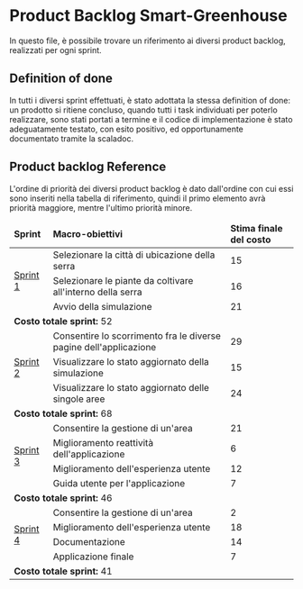 # Product Backlog Smart-Greenhouse
In questo file, è possibile trovare un riferimento ai diversi product backlog, realizzati per ogni sprint.

## Definition of done
In tutti i diversi sprint effettuati, è stato adottata la stessa definition of done: un prodotto si ritiene concluso, quando tutti i task individuati per poterlo realizzare, sono stati portati a termine e il codice di implementazione è stato adeguatamente testato, con esito positivo, ed opportunamente documentato tramite la scaladoc.

## Product backlog Reference
L'ordine di priorità dei diversi product backlog è dato dall'ordine con cui essi sono inseriti nella tabella di riferimento, quindi il primo elemento avrà priorità maggiore, mentre l'ultimo priorità minore.

<table>
  <thead>
    <td><b>Sprint</b></td>
    <td><b>Macro-obiettivi</b></td>
    <td><b>Stima finale del costo</b></td>
  </thead>
  <tr>
    <td rowspan="3"><a href="product_backlog_20220725.md">Sprint 1</a></td>
    <td>Selezionare la città di ubicazione della serra</td>
    <td>15</td>
  </tr>
  <tr>
    <td>Selezionare le piante da coltivare all'interno della serra</td>
    <td>16</td>
  </tr>
  <tr>
    <td>Avvio della simulazione</td>
    <td>21</td>
  </tr>
  <tr>
    <td colspan="3"><b>Costo totale sprint:</b> 52</td>
  </tr>
  <td rowspan="3"><a href="product_backlog_20220802.md">Sprint 2</a></td>
    <td>Consentire lo scorrimento fra le diverse pagine dell'applicazione</td>
    <td>29</td>
  </tr>
  <tr>
    <td>Visualizzare lo stato aggiornato della simulazione</td>
    <td>15</td>
  </tr>
  <tr>
    <td>Visualizzare lo stato aggiornato delle singole aree</td>
    <td>24</td>
  </tr>
  <tr>
    <td colspan="3"><b>Costo totale sprint:</b> 68</td>
  </tr>
  <td rowspan="4"><a href="product_backlog_20220810.md">Sprint 3</a></td>
    <td>Consentire la gestione di un'area</td>
    <td>21</td>
  </tr>
  <tr>
    <td>Miglioramento reattività dell'applicazione</td>
    <td>6</td>
  </tr>
  <tr>
    <td>Miglioramento dell'esperienza utente</td>
    <td>12</td>
  </tr>
  <tr>
    <td>Guida utente per l'applicazione</td>
    <td>7</td>
  </tr>
  <tr>
    <td colspan="3"><b>Costo totale sprint:</b> 46</td>
  </tr>
  </tr>
  <td rowspan="4"><a href="product_backlog_20220821.md">Sprint 4</a></td>
    <td>Consentire la gestione di un'area</td>
    <td>2</td>
  </tr>
  <tr>
    <td>Miglioramento dell'esperienza utente</td>
    <td>18</td>
  </tr>
  <tr>
    <td>Documentazione</td>
    <td>14</td>
  </tr>
   <tr>
    <td>Applicazione finale</td>
    <td>7</td>
  </tr>
  <tr>
    <td colspan="3"><b>Costo totale sprint:</b> 41</td>
  </tr>
</table>
